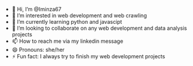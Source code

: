 - 👋 Hi, I’m @Iminza67
- 👀 I’m interested in web development and web crawling
- 🌱 I’m currently learning python and javascipt
- 💞️ I’m looking to collaborate on any web development and data analysis projects
- 📫 How to reach me via my linkedin message
- 😄 Pronouns: she/her
- ⚡ Fun fact: I always try to finish my web development projects

<!---
Iminza67/Iminza67 is a ✨ special ✨ repository because its `README.md` (this file) appears on your GitHub profile.
You can click the Preview link to take a look at your changes.
--->
